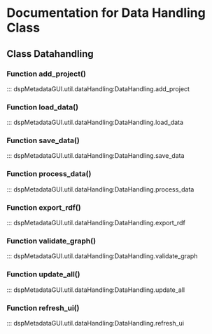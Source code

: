 # Documentation for Data Handling Class

## Class Datahandling

### Function add_project()

::: dspMetadataGUI.util.dataHandling:DataHandling.add_project


### Function load_data()

::: dspMetadataGUI.util.dataHandling:DataHandling.load_data


### Function save_data()

::: dspMetadataGUI.util.dataHandling:DataHandling.save_data

### Function process_data()

::: dspMetadataGUI.util.dataHandling:DataHandling.process_data

### Function export_rdf()

::: dspMetadataGUI.util.dataHandling:DataHandling.export_rdf

### Function validate_graph()

::: dspMetadataGUI.util.dataHandling:DataHandling.validate_graph

### Function update_all()

::: dspMetadataGUI.util.dataHandling:DataHandling.update_all

### Function refresh_ui()

::: dspMetadataGUI.util.dataHandling:DataHandling.refresh_ui


